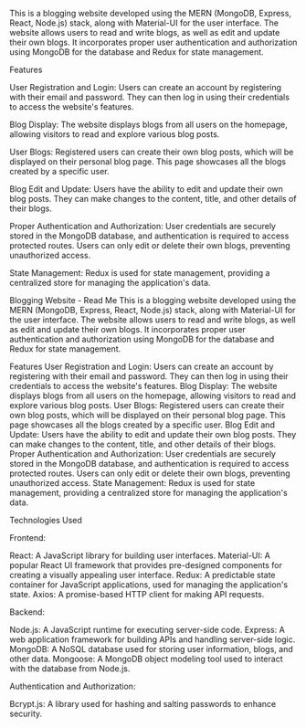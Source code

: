 This is a blogging website developed using the MERN (MongoDB, Express, React, Node.js) stack, along with Material-UI for the user interface. The website allows users to read and write blogs, as well as edit and update their own blogs. It incorporates proper user authentication and authorization using MongoDB for the database and Redux for state management.

Features

User Registration and Login: Users can create an account by registering with their email and password. They can then log in using their credentials to access the website's features.

Blog Display: The website displays blogs from all users on the homepage, allowing visitors to read and explore various blog posts.

User Blogs: Registered users can create their own blog posts, which will be displayed on their personal blog page. This page showcases all the blogs created by a specific user.

Blog Edit and Update: Users have the ability to edit and update their own blog posts. They can make changes to the content, title, and other details of their blogs.

Proper Authentication and Authorization: User credentials are securely stored in the MongoDB database, and authentication is required to access protected routes. Users can only edit or delete their own blogs, preventing unauthorized access.

State Management: Redux is used for state management, providing a centralized store for managing the application's data.

Blogging Website - Read Me
This is a blogging website developed using the MERN (MongoDB, Express, React, Node.js) stack, along with Material-UI for the user interface. The website allows users to read and write blogs, as well as edit and update their own blogs. It incorporates proper user authentication and authorization using MongoDB for the database and Redux for state management.

Features
User Registration and Login: Users can create an account by registering with their email and password. They can then log in using their credentials to access the website's features.
Blog Display: The website displays blogs from all users on the homepage, allowing visitors to read and explore various blog posts.
User Blogs: Registered users can create their own blog posts, which will be displayed on their personal blog page. This page showcases all the blogs created by a specific user.
Blog Edit and Update: Users have the ability to edit and update their own blog posts. They can make changes to the content, title, and other details of their blogs.
Proper Authentication and Authorization: User credentials are securely stored in the MongoDB database, and authentication is required to access protected routes. Users can only edit or delete their own blogs, preventing unauthorized access.
State Management: Redux is used for state management, providing a centralized store for managing the application's data.

Technologies Used

Frontend:

React: A JavaScript library for building user interfaces.
Material-UI: A popular React UI framework that provides pre-designed components for creating a visually appealing user interface.
Redux: A predictable state container for JavaScript applications, used for managing the application's state.
Axios: A promise-based HTTP client for making API requests.

Backend:

Node.js: A JavaScript runtime for executing server-side code.
Express: A web application framework for building APIs and handling server-side logic.
MongoDB: A NoSQL database used for storing user information, blogs, and other data.
Mongoose: A MongoDB object modeling tool used to interact with the database from Node.js.

Authentication and Authorization:

Bcrypt.js: A library used for hashing and salting passwords to enhance security.
